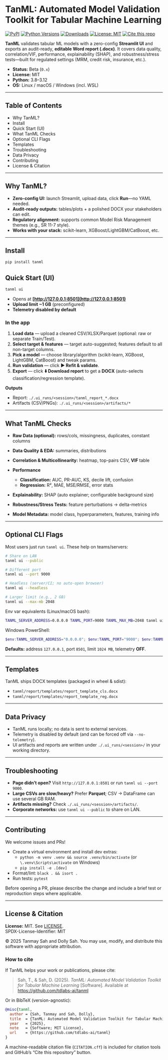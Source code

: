 # TanML: Automated Model Validation Toolkit for Tabular Machine Learning

[![PyPI](https://img.shields.io/pypi/v/tanml.svg)](https://pypi.org/project/tanml/)
[![Python Versions](https://img.shields.io/pypi/pyversions/tanml.svg)](https://pypi.org/project/tanml/)
[![Downloads](https://pepy.tech/badge/tanml)](https://pepy.tech/project/tanml)
[![License: MIT](https://img.shields.io/badge/License-MIT-green.svg)](https://opensource.org/licenses/MIT)
[![Cite this repo](https://img.shields.io/badge/Cite-this_repo-blue)](https://github.com/tdlabs-ai/tanml#license--citation)

**TanML** validates tabular ML models with a zero-config **Streamlit UI** and exports an audit-ready, **editable Word report (.docx)**. It covers data quality, correlation/VIF, performance, explainability (SHAP), and robustness/stress tests—built for regulated settings (MRM, credit risk, insurance, etc.).

* **Status:** Beta (`0.x`)
* **License:** MIT
* **Python:** 3.8–3.12
* **OS:** Linux / macOS / Windows (incl. WSL)

---

## Table of Contents

- Why TanML?
- Install
- Quick Start (UI)
- What TanML Checks
- Optional CLI Flags
- Templates
- Troubleshooting
- Data Privacy
- Contributing
- License & Citation

---

## Why TanML?

* **Zero-config UI:** launch Streamlit, upload data, click **Run**—no YAML needed.
* **Audit-ready outputs:** tables/plots + a polished DOCX your stakeholders can edit.
* **Regulatory alignment:** supports common Model Risk Management themes (e.g., SR 11-7 style).
* **Works with your stack:** scikit-learn, XGBoost/LightGBM/CatBoost, etc.

---

## Install

```bash
pip install tanml
```

## Quick Start (UI)

```bash
tanml ui
```

* Opens at **[http://127.0.0.1:8501](http://127.0.0.1:8501)**
* **Upload limit ~1 GB** (preconfigured)
* **Telemetry disabled by default**

### In the app

1. **Load data** — upload a cleaned CSV/XLSX/Parquet (optional: raw or separate Train/Test).
2. **Select target & features** — target auto-suggested; features default to all non-target columns.
3. **Pick a model** — choose library/algorithm (scikit-learn, XGBoost, LightGBM, CatBoost) and tweak params.
4. **Run validation** — click **▶️ Refit & validate**.
5. **Export** — click **⬇️ Download report** to get a **DOCX** (auto-selects classification/regression template).

**Outputs**

* Report: `./.ui_runs/<session>/tanml_report_*.docx`
* Artifacts (CSV/PNGs): `./.ui_runs/<session>/artifacts/*`

---

## What TanML Checks

* **Raw Data (optional):** rows/cols, missingness, duplicates, constant columns
* **Data Quality & EDA:** summaries, distributions
* **Correlation & Multicollinearity:** heatmap, top-pairs CSV, **VIF** table
* **Performance**

  * **Classification:** AUC, PR-AUC, KS, decile lift, confusion
  * **Regression:** R², MAE, MSE/RMSE, error stats
* **Explainability:** SHAP (auto explainer; configurable background size)
* **Robustness/Stress Tests:** feature perturbations → delta-metrics
* **Model Metadata:** model class, hyperparameters, features, training info

---

## Optional CLI Flags

Most users just run `tanml ui`. These help on teams/servers:

```bash
# Share on LAN
tanml ui --public

# Different port
tanml ui --port 9000

# Headless (server/CI; no auto-open browser)
tanml ui --headless

# Larger limit (e.g., 2 GB)
tanml ui --max-mb 2048
```

Env var equivalents (Linux/macOS bash):

```bash
TANML_SERVER_ADDRESS=0.0.0.0 TANML_PORT=9000 TANML_MAX_MB=2048 tanml ui
```

Windows PowerShell:

```powershell
$env:TANML_SERVER_ADDRESS="0.0.0.0"; $env:TANML_PORT="9000"; $env:TANML_MAX_MB="2048"; tanml ui
```

**Defaults:** address `127.0.0.1`, port `8501`, limit `1024 MB`, telemetry **OFF**.

---

## Templates

TanML ships DOCX templates (packaged in wheel & sdist):

* `tanml/report/templates/report_template_cls.docx`
* `tanml/report/templates/report_template_reg.docx`

---

## Data Privacy

- TanML runs locally; no data is sent to external services.
- Telemetry is disabled by default (and can be forced off via `--no-telemetry`).
- UI artifacts and reports are written under `./.ui_runs/<session>/` in your working directory.

---

## Troubleshooting

* **Page didn’t open?** Visit `http://127.0.0.1:8501` or run `tanml ui --port 9000`.
* **Large CSVs are slow/heavy?** Prefer **Parquet**; CSV → DataFrame can use several GB RAM.
* **Artifacts missing?** Check `./.ui_runs/<session>/artifacts/`.
* **Corporate networks:** use `tanml ui --public` to share on LAN.

---

## Contributing

We welcome issues and PRs!

- Create a virtual environment and install dev extras:
  - `python -m venv .venv && source .venv/bin/activate` (or `\.venv\Scripts\activate` on Windows)
  - `pip install -e .[dev]`
- Format/lint: `black . && isort .`
- Run tests: `pytest`

Before opening a PR, please describe the change and include a brief test or reproduction steps where applicable.

---

## License & Citation

**License:** MIT. See [LICENSE](https://github.com/tdlabs-ai/tanml/blob/main/LICENSE).  
SPDX-License-Identifier: MIT

© 2025 Tanmay Sah and Dolly Sah. You may use, modify, and distribute this software with appropriate attribution.

### How to cite

If TanML helps your work or publications, please cite:

> Sah, T., & Sah, D. (2025). *TanML: Automated Model Validation Toolkit for Tabular Machine Learning* [Software]. Available at https://github.com/tdlabs-ai/tanml

Or in BibTeX (version-agnostic):

```bibtex
@misc{tanml,
  author = {Sah, Tanmay and Sah, Dolly},
  title  = {TanML: Automated Model Validation Toolkit for Tabular Machine Learning},
  year   = {2025},
  note   = {Software; MIT License},
  url    = {https://github.com/tdlabs-ai/tanml}
}
```

A machine-readable citation file (`CITATION.cff`) is included for citation tools and GitHub’s “Cite this repository” button.
